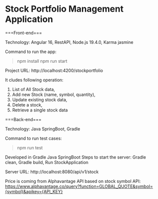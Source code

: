 # Stock Portfolio Management Application 

===Front-end===

Technology: Angular 16, RestAPI, Node.js 19.4.0, Karma jasmine

Command to run the app: 
> npm install 
> npm run start

Project URL: http://localhost:4200/stockportfolio

It cludes following operation:
1. List of All Stock data, 
2. Add new Stock (name, symbol, quantity),
3. Update existing stock data, 
4. Delete a stock, 
5. Retrieve a single stock data


===Back-end===

Technology: Java SpringBoot, Gradle

Command to run test cases:
>npm run test

Developed in Gradle Java SpringBoot
Steps to start the server:
Gradle clean,
Gradle build,
Run StockApplication

Server URL: http://localhost:8080/api/v1/stock

Price is coming from Alphavantage API based on stock symbol
API: https://www.alphavantage.co/query?function=GLOBAL_QUOTE&symbol={symbol}&apikey={API_KEY}
